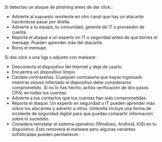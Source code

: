 [Title]: # (Si eres objetivo de phishing)
[Order]: # (7)

Si detectas un ataque de phishing antes de dar click::

* Advierte al supuesto remitente en otro canal que hay un atacante haciéndose pasar por él/ella.
* Advierte a tu equipo, tu comunidad, gerente de IT o proveedor de cuenta.
* Reporta el ataque a un experto en IT o seguridad antes de que borres el mensaje. Pueden aprender más del atacante.
* Borra el mensaje.

Si das click a una liga o adjunto con malware:

* Desconecta el dispositivo del Internet y deja de usarlo. 
* Encuentra un dispositivo limpio.
* Cambia contraseñas. Cualquier contraseña que hayas ingresado mientras estuvo infectado el dispositivo debe considerarse comprometido. Si no lo has hecho, activa verificación de dos pasos (2FA) en todas tus cuentas.
* Advierte a tus contactos que tus cuentas han sido comprometidas.
* Reporta el ataque. Un experto en seguridad o IT pueden aprender más sobre los atacantes y advertir a otros. Umbrella incluye una forma de incidente de seguridad digital para que puedas compartir información sobre lo sucedido.
* Considera reinstalar el sistema operativo (Windows, Android, iOS) en tu dispositivo. Esto removerá el malware pero algunas variantes sofisticadas pueden permanecer.
